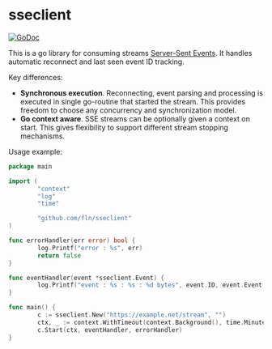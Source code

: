 sseclient
=========

[![GoDoc](https://godoc.org/bitbucket.org/advbet/sseclient?status.svg)](https://godoc.org/bitbucket.org/advbet/sseclient)

This is a go library for consuming streams [Server-Sent
Events](https://www.w3.org/TR/eventsource/ "SSE"). It handles automatic
reconnect and last seen event ID tracking.

Key differences:

- **Synchronous execution**. Reconnecting, event parsing and processing is
  executed in single go-routine that started the stream. This provides freedom
  to choose any concurrency and synchronization model.
- **Go context aware**. SSE streams can be optionally given a context on start.
  This gives flexibility to support different stream stopping mechanisms.

Usage example:

```go
package main

import (
        "context"
        "log"
        "time"

        "github.com/fln/sseclient"
)

func errorHandler(err error) bool {
        log.Printf("error : %s", err)
        return false
}

func eventHandler(event *sseclient.Event) {
        log.Printf("event : %s : %s : %d bytes", event.ID, event.Event, len(event.Data))
}

func main() {
        c := sseclient.New("https://example.net/stream", "")
        ctx, _ := context.WithTimeout(context.Background(), time.Minute)
        c.Start(ctx, eventHandler, errorHandler)
}
```
